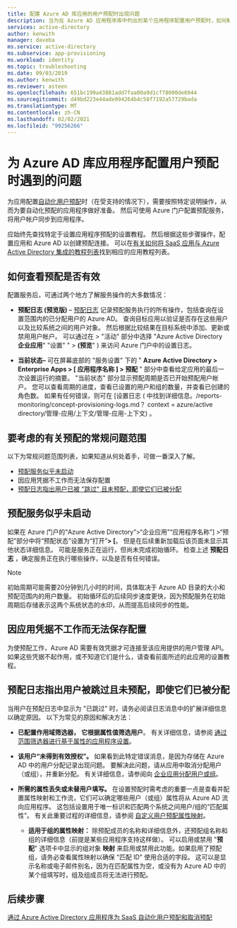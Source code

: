 ```yaml
---
title: 配置 Azure AD 库应用的用户预配时出现问题
description: 当为在 Azure AD 应用程序库中列出的某个应用程序配置用户预配时，如何解决面对的常见问题
services: active-directory
author: kenwith
manager: daveba
ms.service: active-directory
ms.subservice: app-provisioning
ms.workload: identity
ms.topic: troubleshooting
ms.date: 09/03/2019
ms.author: kenwith
ms.reviewer: asteen
ms.openlocfilehash: 651bc199a43881add7faa00a9d1cf78000de6944
ms.sourcegitcommit: d49bd223e44ade094264b4c58f7192a57729bada
ms.translationtype: MT
ms.contentlocale: zh-CN
ms.lasthandoff: 02/02/2021
ms.locfileid: "99256266"
---
```

# <a name="problem-configuring-user-provisioning-to-an-azure-ad-gallery-application"></a>为 Azure AD 库应用程序配置用户预配时遇到的问题

为应用配置[自动化用户预配](user-provisioning.md)时（在受支持的情况下），需要按照特定说明操作，从而为要自动化预配的应用程序做好准备。 然后可使用 Azure 门户配置预配服务，将用户帐户同步到应用程序。

应始终先查找特定于设置应用程序预配的设置教程。 然后根据这些步骤操作，配置应用和 Azure AD 以创建预配连接。 可以在[有关如何将 SaaS 应用与 Azure Active Directory 集成的教程列表](../saas-apps/tutorial-list.md)找到相应的应用教程列表。

## <a name="how-to-see-if-provisioning-is-working"></a>如何查看预配是否有效 

配置服务后，可通过两个地方了解服务操作的大多数情况：

-   **预配日志 (预览版)** – [预配日志](../reports-monitoring/concept-provisioning-logs.md?context=azure/active-directory/manage-apps/context/manage-apps-context) 记录预配服务执行的所有操作，包括查询在设置范围内的已分配用户的 Azure AD。 查询目标应用以验证是否存在这些用户以及比较系统之间的用户对象。 然后根据比较结果在目标系统中添加、更新或禁用用户帐户。 可以通过在 &gt; "活动" 部分中选择 "Azure Active Directory **企业应用**" "设置" " &gt; **(预览**" ) 来访问 Azure 门户中的设置日志。

-   **当前状态–** 可在屏幕底部的 "服务设置" 下的 " **Azure Active Directory &gt; Enterprise Apps &gt; \[ 应用程序名称 \] &gt; 预配** " 部分中查看给定应用的最后一次设置运行的摘要。 "当前状态" 部分显示预配周期是否已开始预配用户帐户。 您可以查看周期的进度，查看已设置的用户和组的数量，并查看已创建的角色数。 如果有任何错误，则可在 [设置日志 ( 中找到详细信息。/reports-monitoring/concept-provisioning-logs.md？ context = azure/active directory/管理-应用/上下文/管理-应用-上下文) 。

## <a name="general-problem-areas-with-provisioning-to-consider"></a>要考虑的有关预配的常规问题范围

以下为常规问题范围列表，如果知道从何处着手，可做一番深入了解。

* [预配服务似乎未启动](#provisioning-service-does-not-appear-to-start)
* 因应用凭据不工作而无法保存配置
* [预配日志指出用户已被 "跳过" 且未预配，即使它们已被分配](#provisioning-logs-say-users-are-skipped-and-not-provisioned-even-though-they-are-assigned)

## <a name="provisioning-service-does-not-appear-to-start"></a>预配服务似乎未启动

如果在 Azure 门户的“Azure Active Directory”&gt;“企业应用”“应用程序名称”\] &gt;“预配”部分中将“预配状态”设置为“打开”**&gt; \[**。 但是在后续重新加载后该页面未显示其他状态详细信息。 可能是服务正在运行，但尚未完成初始循环。 检查上述 **预配日志** ，确定服务正在执行哪些操作，以及是否有任何错误。

>[!NOTE]
>初始周期可能需要20分钟到几小时的时间，具体取决于 Azure AD 目录的大小和预配范围内的用户数量。 初始循环后的后续同步速度更快，因为预配服务在初始周期后存储表示这两个系统状态的水印，从而提高后续同步的性能。
>
>

## <a name="cant-save-configuration-due-to-app-credentials-not-working"></a>因应用凭据不工作而无法保存配置

为使预配工作，Azure AD 需要有效凭据才可连接至该应用提供的用户管理 API。 如果这些凭据不起作用，或不知道它们是什么，请查看前面所述的此应用的设置教程。

## <a name="provisioning-logs-say-users-are-skipped-and-not-provisioned-even-though-they-are-assigned"></a>预配日志指出用户被跳过且未预配，即使它们已被分配

当用户在预配日志中显示为 "已跳过" 时，请务必阅读日志消息中的扩展详细信息以确定原因。 以下为常见的原因和解决方法：

- **已配置作用域筛选器，** **它根据属性值筛选用户**。 有关详细信息，请参阅 [通过范围筛选器进行基于属性的应用程序设置](../app-provisioning/define-conditional-rules-for-provisioning-user-accounts.md)。

- **该用户“未得到有效授权”。** 如果看到此特定错误消息，是因为存储在 Azure AD 中的用户分配记录出现问题。 要解决此问题，请从应用中取消分配用户（或组），并重新分配。 有关详细信息，请参阅向 [企业应用分配用户或组](../manage-apps/assign-user-or-group-access-portal.md)。

- **所需的属性丢失或未替用户填写。** 在设置预配时需考虑的重要一点是查看并配置属性映射和工作流，它们可以确定哪些用户（或组）属性将从 Azure AD 流向应用程序。 这包括设置用于唯一标识和匹配两个系统之间用户/组的“匹配属性”。 有关此重要过程的详细信息，请参阅 [自定义用户预配属性映射](../app-provisioning/customize-application-attributes.md)。

  * **适用于组的属性映射：** 除预配成员的名称和详细信息外，还预配组名称和组的详细信息（前提是某些应用程序支持这样做）。 可以启用或禁用 "**预配**" 选项卡中显示的组对象 **映射** 来启用或禁用此功能。如果启用了预配组，请务必查看属性映射以确保 "匹配 ID" 使用合适的字段。 这可以是显示名称或电子邮件别名，因为在匹配属性为空，或没有为 Azure AD 中的某个组填写时，组及组成员将无法进行预配。

## <a name="next-steps"></a>后续步骤
[通过 Azure Active Directory 应用程序为 SaaS 自动化用户预配和取消预配](user-provisioning.md)
